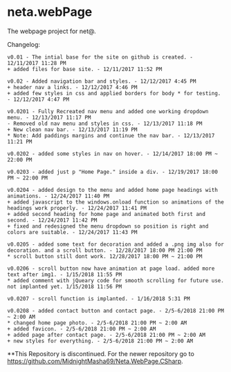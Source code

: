 # neta.webPage
The webpage project for net@.

Changelog:

    v0.01 - The intial base for the site on github is created. - 12/11/2017 11:28 PM
    + added files for base site. - 12/11/2017 11:52 PM 

    v0.02 - Added navigation bar and styles. - 12/12/2017 4:45 PM
    + header nav a links. - 12/12/2017 4:46 PM
    + added few styles in css and applied borders for body * for testing. - 12/12/2017 4:47 PM

    v0.0201 - Fully Recreated nav menu and added one working dropdown menu. - 12/13/2017 11:17 PM
    - Removed old nav menu and styles in css. - 12/13/2017 11:18 PM
    + New clean nav bar. - 12/13/2017 11:19 PM
    * Note: Add paddings margins and continue the nav bar. - 12/13/2017 11:21 PM

    v0.0202 - added some styles in nav on hover. - 12/14/2017 18:00 PM ~ 22:00 PM
    
    v0.0203 - added just p "Home Page." inside a div. - 12/19/2017 18:00 PM ~ 22:00 PM

    v0.0204 - added design to the menu and added home page headings with animations. - 12/24/2017 11:40 PM
    + added javascript to the windows.onload function so animations of the headings work properly. - 12/24/2017 11:41 PM
    + added second heading for home page and animated both first and second. - 12/24/2017 11:42 PM
    + fixed and redesigned the menu dropdown so position is right and colors are suitable. - 12/24/2017 11:43 PM

    v0.0205 - added some text for decoration and added a .png img also for decoration. and a scroll button. - 12/28/2017 18:00 PM 21:00 PM
    * scroll button still dont work. 12/28/2017 18:00 PM ~ 21:00 PM

    v0.0206 - scroll button now have animation at page load. added more text after img1. - 1/15/2018 11:55 PM
    * added comment with jQueary code for smooth scrolling for future use. not implanted yet. 1/15/2018 11:56 PM

    v0.0207 - scroll function is implanted. - 1/16/2018 5:31 PM

    v0.0208 - added contact button and contact page. - 2/5-6/2018 21:00 PM ~ 2:00 AM
    * changed home page photo. - 2/5-6/2018 21:00 PM ~ 2:00 AM
    + added favicon. - 2/5-6/2018 21:00 PM ~ 2:00 AM
    + added page after contact page. - 2/5-6/2018 21:00 PM ~ 2:00 AM
    + new styles for everything. - 2/5-6/2018 21:00 PM ~ 2:00 AM

**This Repository is discontinued. For the newer repository go to https://github.com/MidnightMasha69/Neta.WebPage.CSharp.
